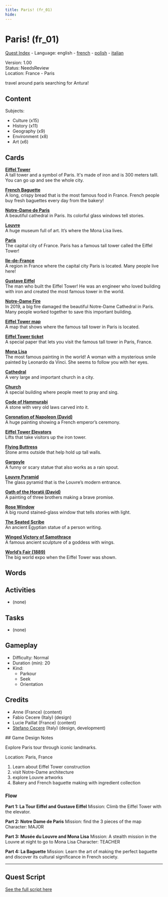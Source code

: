 ```yaml
---
title: Paris! (fr_01)
hide:
---
```


# Paris! (fr_01)
[Quest Index](./index.md) - Language: english - [french](./fr_01.fr.md) - [polish](./fr_01.pl.md) - [italian](./fr_01.it.md)

Version: 1.00  
Status: NeedsReview  
Location: France - Paris

travel around paris searching for Antura!

## Content
Subjects: 

  - Culture (x15)
  - History (x11)
  - Geography (x9)
  - Environment (x8)
  - Art (x6)


## Cards
**[Eiffel Tower](../cards/index.md#eiffel_tower)**  
A tall tower and a symbol of Paris. It's made of iron and is 300 meters talll. You can go up and see the whole city.  

**[French Baguette](../cards/index.md#food_baguette)**  
A long, crispy bread that is the most famous food in France. French people buy fresh baguettes every day from the bakery!  

**[Notre-Dame de Paris](../cards/index.md#notre_dame_de_paris)**  
A beautiful cathedral in Paris. Its colorful glass windows tell stories.  

**[Louvre](../cards/index.md#louvre)**  
A huge museum full of art. It’s where the Mona Lisa lives.  

**[Paris](../cards/index.md#capital_paris)**  
The capital city of France. Paris has a famous tall tower called the Eiffel Tower!  

**[Ile-de-France](../cards/index.md#ile_de_france)**  
A region in France where the capital city Paris is located. Many people live here!  

**[Gustave Eiffel](../cards/index.md#gustave_eiffel)**  
The man who built the Eiffel Tower! He was an engineer who loved building with iron and created the most famous tower in the world.  

**[Notre-Dame Fire](../cards/index.md#notre_dame_de_paris_fire)**  
In 2019, a big fire damaged the beautiful Notre-Dame Cathedral in Paris. Many people worked together to save this important building.  

**[Eiffel Tower map](../cards/index.md#eiffel_tower_map)**  
A map that shows where the famous tall tower in Paris is located.  

**[Eiffel Tower ticket](../cards/index.md#eiffel_tower_ticket)**  
A special paper that lets you visit the famous tall tower in Paris, France.  

**[Mona Lisa](../cards/index.md#art_monalisa)**  
The most famous painting in the world! A woman with a mysterious smile painted by Leonardo da Vinci. She seems to follow you with her eyes.  

**[Cathedral](../cards/index.md#cathedral)**  
A very large and important church in a city.  

**[Church](../cards/index.md#church)**  
A special building where people meet to pray and sing.  

**[Code of Hammurabi](../cards/index.md#code_of_hammurabi)**  
A stone with very old laws carved into it.  

**[Coronation of Napoleon (David)](../cards/index.md#coronation_of_napoleon_david)**  
A huge painting showing a French emperor’s ceremony.  

**[Eiffel Tower Elevators](../cards/index.md#eiffel_tower_elevators)**  
Lifts that take visitors up the iron tower.  

**[Flying Buttress](../cards/index.md#flying_buttress)**  
Stone arms outside that help hold up tall walls.  

**[Gargoyle](../cards/index.md#gargoyle)**  
A funny or scary statue that also works as a rain spout.  

**[Louvre Pyramid](../cards/index.md#louvre_pyramid)**  
The glass pyramid that is the Louvre’s modern entrance.  

**[Oath of the Horatii (David)](../cards/index.md#oath_of_the_horatii_david)**  
A painting of three brothers making a brave promise.  

**[Rose Window](../cards/index.md#rose_window)**  
A big round stained-glass window that tells stories with light.  

**[The Seated Scribe](../cards/index.md#the_seated_scribe)**  
An ancient Egyptian statue of a person writing.  

**[Winged Victory of Samothrace](../cards/index.md#winged_victory_of_samothrace)**  
A famous ancient sculpture of a goddess with wings.  

**[World’s Fair (1889)](../cards/index.md#worlds_fair_1889)**  
The big world expo when the Eiffel Tower was shown.  

## Words
## Activities
- (none)

## Tasks
- (none)
## Gameplay
- Difficulty: Normal
- Duration (min): 20
- Kind:
  - Parkour
  - Seek
  - Orientation
## Credits
- Anne (France) (content)
- Fabio Cecere (Italy) (design)
- Lucie Paillat (France) (content)
- [Stefano Cecere](https://stefanocecere.com) (Italy) (design, development)

## Game Design Notes

Explore Paris tour through iconic landmarks. 

Location:
Paris, France

1. Learn about Eiffel Tower construction
2. visit Notre-Dame architecture
3. explore Louvre artworks
4. Bakery and French baguette making with ingredient collection

### Flow

**Part 1: La Tour Eiffel and Gustave Eiffel**
Mission: Climb the Eiffel Tower with the elevator.

**Part 2: Notre Dame de Paris**
Mission: find the 3 pieces of the map
Character: MAJOR

**Part 3: Musée du Louvre and Mona Lisa**
Mission: A stealth mission in the Louvre at night to go to Mona Lisa
Character: TEACHER

**Part 4: La Baguette**
Mission: Learn the art of making the perfect baguette and discover its cultural significance in French society.


---

## Quest Script

[See the full script here](./fr_01-script.md)
